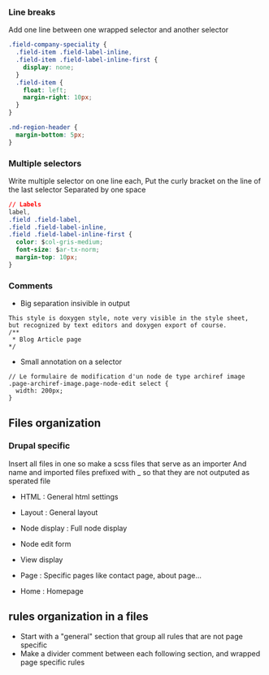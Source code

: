 ### Line breaks 

Add one line between one wrapped selector and another selector
```css
.field-company-speciality {
  .field-item .field-label-inline,
  .field-item .field-label-inline-first {
    display: none;
  }
  .field-item {
    float: left;
    margin-right: 10px;
  }
}

.nd-region-header {
  margin-bottom: 5px;  
}
```

### Multiple selectors 

Write multiple selector on one line each,
Put the curly bracket on the line of the last selector 
Separated by one space 

```css
// Labels
label,
.field .field-label,
.field .field-label-inline,
.field .field-label-inline-first {
  color: $col-gris-medium;
  font-size: $ar-tx-norm;
  margin-top: 10px;
}
```

### Comments
* Big separation insivible in output
```
This style is doxygen style, note very visible in the style sheet, 
but recognized by text editors and doxygen export of course.
/**
 * Blog Article page
*/
```

* Small annotation on a selector
```
// Le formulaire de modification d'un node de type archiref image
.page-archiref-image.page-node-edit select {
  width: 200px;
}
```

## Files organization
### Drupal specific

Insert all files in one so make a scss files that serve as an importer 
And name and imported files prefixed with _ so that they are not outputed as sperated file

* HTML : General html settings
* Layout : General layout 

* Node display : Full node display
* Node edit form
* View display
* Page : Specific pages like contact page, about page...
* Home : Homepage

## rules organization in a files 


* Start with a "general" section that group all rules that are not page specific
* Make a divider comment between each following section, and wrapped page specific rules